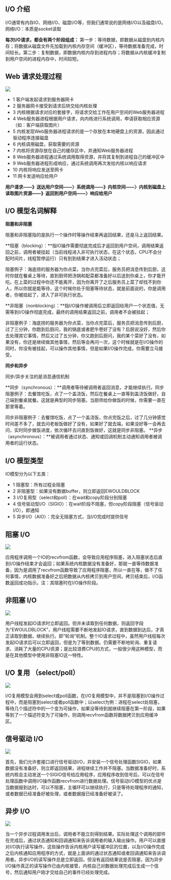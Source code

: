 ## I/O 介绍

I/O通常有内存IO、网络I/O、磁盘I/O等，但我们通常说的是网络I/O以及磁盘I/O。网络I/O：本质是socket读取

**每次I/O请求，都会有两个阶段组成：** 第一步：等待数据，即数据从磁盘到内核内存；将数据从磁盘文件先加载到内核内存空间（缓冲区），等待数据准备完成，时间较长。第二步：复制数据，即数据内核内存到进程内存；将数据从内核缓冲复制到用户空间的进程内存中，时间较短。

## Web 请求处理过程

![](../../png/web请求处理过程.png)

- 1 客户端发起请求到服务器网卡
- 2 服务器网卡接受到请求后转交给内核处理
- 3 内核根据请求对应的套接字，将请求交给工作在用户空间的Web服务器进程
- 4 Web服务器进程根据用户请求，向内核进行系统调用，申请获取相应资源（如：客户端获取图片）
- 5 内核发现Web服务器进程请求的是一个存放在本地硬盘上的资源，因此通过驱动程序连接磁盘
- 6 内核调用磁盘，获取需要的资源
- 7 内核将资源存放在自己的缓存区中，并通知Web服务器进程
- 8 Web服务器进程通过系统调用取得资源，并将其复制到进程自己的缓冲区中
- 9 Web服务器进程形成响应，通过系统调用再次发给内核以响应请求
- 10 内核将响应发送至网卡
- 11 网卡发送响应给用户

**用户请求——》送达用户空间——〉系统调用——》内核空间——〉内核到磁盘上读取图片资源——》返回到用户空间——〉响应给用户**

## I/O 模型名词解释

**阻塞和非阻塞**

阻塞和非阻塞指的是执行一个操作时等操作结束再返回结果，还是马上返回结果。

**阻塞（blocking）：**指IO操作需要彻底完成后才返回到用户空间，调用结果返回之前，调用者被挂起（当前线程进入非可执行状态，在这个状态，CPU不会分配时间片，线程暂停运行）只有到到结果才进入活动状态；

阻塞例子：海底捞的服务器为你点菜，当你点完菜后，服务员把消息传到后厨，这时你就在餐桌上等待，直到厨师把汤锅和配菜都准备好以后送到你桌上，你才能开吃。在上菜的过程中你还不能离开，因为你离开了之后服务员上菜了却找不到你人，所以你就是能等待，这个时候你处于阻塞等待状态，就是前面说的，你是调用者，你被挂起了，进入了非可执行状态。

**非阻塞（nonblocking）：**指I/O操作被调用后立即返回给用户一个状态值，无需等到I/O操作彻底完成，最终的调用结果返回之前，调用者不会被挂起；

非阻塞例子：海底捞的服务器为你点菜，当你点完菜后，服务员把消息传到后厨，过了三分钟，你跑到后厨问，我的锅底或者肥牛卷好了没有？后厨说没好，然后你去处理其它事情，然后又过了五分钟，你又跑到后厨问，我的某个菜好了没有，如果没有，你还是继续做其他事情，然后等会再问一次，这个时候就是在I/O操作的同时，你没有被挂起，可以操作其他事情，但是如果I/O操作完成，你需要立马接受。

**同步和异步**

同步/异步关注的是消息通信机制

**同步（synchronous）：**调用者等待被调用者返回消息，才能继续执行。同步阻塞例子：去餐馆吃饭，点了一个盖浇饭，然后在餐桌上一直等到盖浇饭做好，自己端到餐桌就餐。这就是典型的同步阻塞。当厨师给你做饭的时候，你需要一直在那里等着。

同步非阻塞例子：去餐馆吃饭，点了一个盖浇饭，你点完饭之后，过了几分钟感觉时间差不多了，就去问老板饭做好了没有，如果好了就去端，如果没好等一会再去问，实时同步做饭进度，依次循环去问直到饭做好，这就是同步非阻塞。 **异步（asynchronous）：**被调用者通过状态、通知或回调机制主动通知调用者被调用者的运行状态。

## I/O 模型类型

IO模型分为以下五类：

- 1 阻塞型：所有过程全阻塞
- 2 非阻塞型：如果没有数据buffer，则立即返回EWOULDBLOCK
- 3 I/O复用型（select和poll）：在wait和copy阶段分别阻塞
- 4 信号驱动型I/O（SIGIO）：在wait阶段不阻塞，但copy阶段阻塞（信号驱动I/O），即通知
- 5 异步I/O（AIO）：完全无阻塞方式，当I/O完成时提供信号

## 阻塞 I/O

![](../../png/阻塞.png)

应用程序调用一个IO的recvfrom函数，会导致应用程序阻塞，进入阻塞状态后直到I/O操作结束才会返回；如果系统内核数据没有准备好，那就一直等待数据准备，因为是调用了recvfrom函数导致了应用程序阻塞，所以一直在等，做不了任何事情，内核数据准备好之后把数据从内核拷贝到用户空间，拷贝结束后，I/O函数返回成功指示。注：其阻塞时在I/O操作阶段。

## 非阻塞 I/O

![](../../png/非阻塞.png)

用户线程发起IO请求时立即返回。但并未读取到任何数据，则返回字段为“EWOULDBLOCK”，用户线程需要不断地发起IO请求，直到数据到达后，才真正读取到数据，继续执行。即“轮询”机制。整个IO请求过程中，虽然用户线程每次发起IO请求后可以立即返回，但是为了等到数据。仍需要不断地轮询、重复请求、消耗了大量的CPU资源；是比较浪费CPU的方式，一般很少用这种模型，而是在其他模型中使用非阻塞IO这一特性。

## I/O 复用 （select/poll）

![](../../png/复用.png)

I/O复用模型会用到select或poll函数，在I/O复用模型中，并不是阻塞到I/O操作过程中，而是阻塞到select或者poll函数中；以select为例：进程在select处阻塞，等待几个描述符中的一个变为可操作，如果没等待到就继续阻塞在第一阶段，如果等到了一个描述符变为了可操作，则调用recvfrom函数将数据拷贝到应用缓冲区。

## 信号驱动 I/O

![](../../png/信号驱动.png)

首先，我们允许套接口进行信号驱动I/O，并安装一个信号处理函数SIGIO，如果数据没有准备好，则立即返回结果，进程继续工作并不阻塞。当数据准备好时，系统内核会主动发送一个SIGIO信号给应用程序，应用程序收到信号后，可以在信号处理函数中调用I/O操作函数recvfrom进行数据处理。信号驱动I/O模型的优点是当数据报到达时，可以不阻塞，主循环可以继续执行，只是等待处理程序的通知，或者数据已经准备好被处理，或者数据报已经准备好被读了。

## 异步 I/O

![](../../png/异步.png)

当一个异步过程调用发出后，调用者不能立刻得到结果。实际处理这个调用的部件在完成后，通过状态通知和回调通知来告诉调用者的输入输出操作。用户可以直接对I/O执行读写操作，这些操作告诉内核用户读写缓冲区的位置，以及I/O操作完成之后内核通知应用程序的方式，就是上面讲的通过状态通知或者回调通知来告诉调用者。异步I/O的读写操作总是立即返回，但没有返回结果说是否阻塞，因为异步I/O操作真正的读写操作已由内核接管，内核自己对数据处理完成后生成一个信号，然后通知用户刚才交给自己的事件已经处理完成。